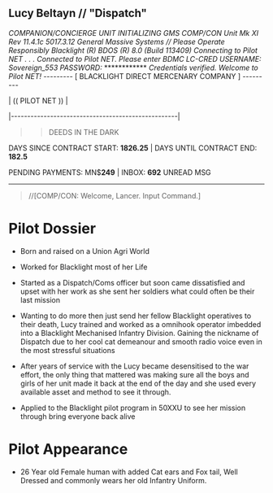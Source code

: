 
## Lucy Beltayn // "Dispatch"
  

*COMPANION/CONCIERGE UNIT INITIALIZING*
*GMS COMP/CON Unit Mk XI Rev 11.4.1c*
*5017.3.12 General Massive Systems // Please Operate Responsibly*
*Blacklight (R) BDOS (R) 8.0 (Build 113409)*
*Connecting to Pilot NET . . .*
*Connected to Pilot NET. Please enter BDMC LC-CRED*
*USERNAME: Sovereign_553*
*PASSWORD:* ************
*Credentials verified. Welcome to Pilot NET!*
--------- [ BLACKLIGHT DIRECT MERCENARY COMPANY ] ---------

| (( PILOT NET )) |

|---------------------------------------------------|

  

>>DEEDS IN THE DARK

DAYS SINCE CONTRACT START: **1826.25** | DAYS UNTIL CONTRACT END: **182.5**

PENDING PAYMENTS: MN$**249** | INBOX: **692** UNREAD MSG

-------------------------------------

>//[COMP/CON: Welcome, Lancer. Input Command.]
  

# Pilot Dossier

- Born and raised on a Union Agri World

- Worked for Blacklight most of her Life

- Started as a Dispatch/Coms officer but soon came dissatisfied and upset with her work as she sent her soldiers what could often be their last mission

- Wanting to do more then just send her fellow Blacklight operatives to their death, Lucy trained and worked as a omnihook operator imbedded into a Blacklight Mechanised Infantry Division. Gaining the nickname of Dispatch due to her cool cat demeanour and smooth radio voice even in the most stressful situations

- After years of service with the Lucy became desensitised to the war effort, the only thing that mattered was making sure all the boys and girls of her unit made it back at the end of the day and she used every available asset and method to see it through.

- Applied to the Blacklight pilot program in 50XXU to see her mission through bring everyone back alive

  

# Pilot Appearance

- 26 Year old Female human with added Cat ears and Fox tail, Well Dressed and commonly wears her old Infantry Uniform.